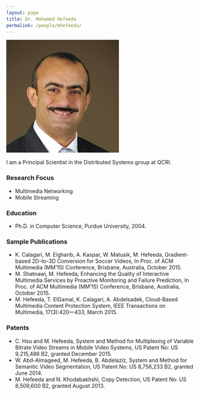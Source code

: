```yaml
---
layout: page
title: Dr. Mohamed Hefeeda
permalink: /people/mhefeeda/
---
```

![mhefeeda](/people/mhefeeda/hefeeda.jpg)

I am a Principal Scientist in the Distributed Systems group at QCRI. 

### Research Focus
- Multimedia Networking 
- Mobile Streaming


### Education
- Ph.D. in Computer Science, Purdue University, 2004.  

### Sample Publications 
- K. Calagari, M. Elgharib, A. Kaspar, W. Matusik, M. Hefeeda, Gradient-based 2D-to-3D Conversion for Soccer Videos, In Proc. of ACM Multimedia (MM’15) Conference, Brisbane, Australia, October 2015.  
- M. Shatnawi, M. Hefeeda, Enhancing the Quality of Interactive Multimedia Services by Proactive Monitoring and Failure Prediction, In Proc. of ACM Multimedia (MM’15) Conference, Brisbane, Australia, October 2015. 
- M. Hefeeda, T. ElGamal, K. Calagari, A. Abdelsadek, Cloud-Based Multimedia Content Protection System, IEEE Transactions on Multimedia, 17(3):420—433, March 2015.


### Patents
- C. Hsu and M. Hefeeda, System and Method for Multiplexing of Variable Bitrate Video Streams in Mobile Video Systems, US Patent No: US 9,215,486 B2, granted December 2015.
- W. Abd-Almageed, M. Hefeeda, B. Abdelaziz, System and Method for Semantic Video Segmentation, US Patent No: US 8,756,233 B2, granted June 2014.
- M. Hefeeda and N. Khodabakhshi, Copy Detection, US Patent No: US 8,509,600 B2, granted August 2013.
